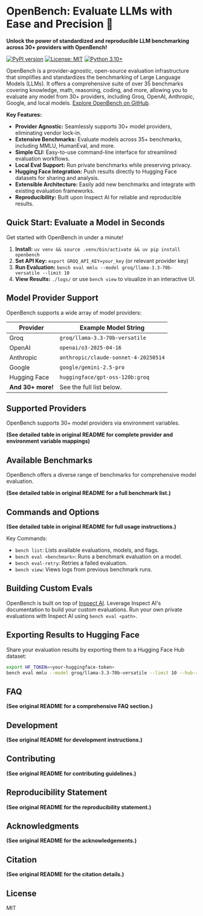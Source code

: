 # OpenBench: Evaluate LLMs with Ease and Precision 🚀

**Unlock the power of standardized and reproducible LLM benchmarking across 30+ providers with OpenBench!**

[![PyPI version](https://badge.fury.io/py/openbench.svg)](https://badge.fury.io/py/openbench)
[![License: MIT](https://img.shields.io/badge/License-MIT-yellow.svg)](https://opensource.org/licenses/MIT)
[![Python 3.10+](https://img.shields.io/badge/python-3.10+-blue.svg)](https://www.python.org/downloads/)

OpenBench is a provider-agnostic, open-source evaluation infrastructure that simplifies and standardizes the benchmarking of Large Language Models (LLMs). It offers a comprehensive suite of over 35 benchmarks covering knowledge, math, reasoning, coding, and more, allowing you to evaluate any model from 30+ providers, including Groq, OpenAI, Anthropic, Google, and local models.  [Explore OpenBench on GitHub](https://github.com/groq/openbench).

**Key Features:**

*   **Provider Agnostic:** Seamlessly supports 30+ model providers, eliminating vendor lock-in.
*   **Extensive Benchmarks:** Evaluate models across 35+ benchmarks, including MMLU, HumanEval, and more.
*   **Simple CLI:**  Easy-to-use command-line interface for streamlined evaluation workflows.
*   **Local Eval Support:** Run private benchmarks while preserving privacy.
*   **Hugging Face Integration:** Push results directly to Hugging Face datasets for sharing and analysis.
*   **Extensible Architecture:** Easily add new benchmarks and integrate with existing evaluation frameworks.
*   **Reproducibility:** Built upon Inspect AI for reliable and reproducible results.

## Quick Start: Evaluate a Model in Seconds

Get started with OpenBench in under a minute!

1.  **Install:** `uv venv && source .venv/bin/activate && uv pip install openbench`
2.  **Set API Key:** `export GROQ_API_KEY=your_key` (or relevant provider key)
3.  **Run Evaluation:** `bench eval mmlu --model groq/llama-3.3-70b-versatile --limit 10`
4.  **View Results:** `./logs/` or use `bench view` to visualize in an interactive UI.

## Model Provider Support

OpenBench supports a wide array of model providers:

| Provider          | Example Model String          |
| ----------------- | ----------------------------- |
| Groq              | `groq/llama-3.3-70b-versatile` |
| OpenAI            | `openai/o3-2025-04-16`       |
| Anthropic         | `anthropic/claude-sonnet-4-20250514`       |
| Google            | `google/gemini-2.5-pro`        |
| Hugging Face      | `huggingface/gpt-oss-120b:groq` |
| **And 30+ more!** |  See the full list below.      |

## Supported Providers

OpenBench supports 30+ model providers via environment variables.

**(See detailed table in original README for complete provider and environment variable mappings)**

## Available Benchmarks

OpenBench offers a diverse range of benchmarks for comprehensive model evaluation.

**(See detailed table in original README for a full benchmark list.)**

## Commands and Options

**(See detailed table in original README for full usage instructions.)**

Key Commands:

*   `bench list`: Lists available evaluations, models, and flags.
*   `bench eval <benchmark>`: Runs a benchmark evaluation on a model.
*   `bench eval-retry`: Retries a failed evaluation.
*   `bench view`: Views logs from previous benchmark runs.

## Building Custom Evals

OpenBench is built on top of [Inspect AI](https://inspect.aisi.org.uk/). Leverage Inspect AI's documentation to build your custom evaluations. Run your own private evaluations with Inspect AI using `bench eval <path>`.

## Exporting Results to Hugging Face

Share your evaluation results by exporting them to a Hugging Face Hub dataset:

```bash
export HF_TOKEN=<your-huggingface-token>
bench eval mmlu --model groq/llama-3.3-70b-versatile --limit 10 --hub-repo <your-username>/openbench-logs
```

## FAQ

**(See original README for a comprehensive FAQ section.)**

## Development

**(See original README for development instructions.)**

## Contributing

**(See original README for contributing guidelines.)**

## Reproducibility Statement

**(See original README for the reproducibility statement.)**

## Acknowledgments

**(See original README for the acknowledgements.)**

## Citation

**(See original README for the citation details.)**

## License

MIT